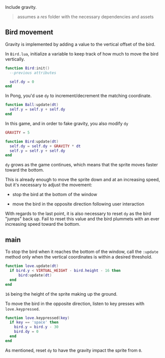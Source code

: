 Include gravity.

> assumes a _res_ folder with the necessary dependencies and assets

## Bird movement

Gravity is implemented by adding a value to the vertical offset of the bird.

In `Bird.lua`, initialize a variable to keep track of how much to move the bird vertically.

```lua
function Bird:init()
  --previous attributes

  self.dy = 0
end
```

In Pong, you'd use `dy` to increment/decrement the matching coordinate.

```lua
function Ball:update(dt)
  self.y = self.y + self.dy
end
```

In this game, and in order to fake gravity, you also modify `dy`

```lua
GRAVITY = 5

function Bird:update(dt)
  self.dy = self.dy + GRAVITY * dt
  self.y = self.y + self.dy
end
```

`dy` grows as the game continues, which means that the sprite moves faster toward the bottom.

This is already enough to move the sprite down and at an increasing speed, but it's necessary to adjust the movement:

- stop the bird at the bottom of the window

- move the bird in the opposite direction following user interaction

With regards to the last point, it is also necessary to reset `dy` as the bird "jumps" back up. Fail to reset this value and the bird plummets with an ever increasing speed toward the bottom.

## main

To stop the bird when it reaches the bottom of the window, call the `:update` method only when the vertical coordinates is within a desired threshold.

```lua
function love.update(dt)
  if bird.y < VIRTUAL_HEIGHT - bird.height - 16 then
      bird:update(dt)
  end
end
```

`16` being the height of the sprite making up the ground.

To move the bird in the opposite direction, listen to key presses with `love.keypressed`.

```lua
function love.keypressed(key)
  if key == 'space' then
    bird.y = bird.y - 30
    bird.dy = 0
  end
end
```

As mentioned, reset `dy` to have the gravity impact the sprite from `0`.
